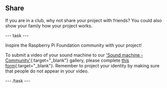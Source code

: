 ## Share

If you are in a club, why not share your project with friends? You could also show your family how your project works.

--- task ---

Inspire the Raspberry Pi Foundation community with your project!

To submit a video of your sound machine to our ['Sound machine - Community'](https://wke.lt/w/s/eMsc_S){:target="_blank"} gallery, please complete [this form](https://form.raspberrypi.org/f/community-project-submissions){:target="_blank"}. Remember to project your identity by making sure that people do not appear in your video.

--- /task ---
